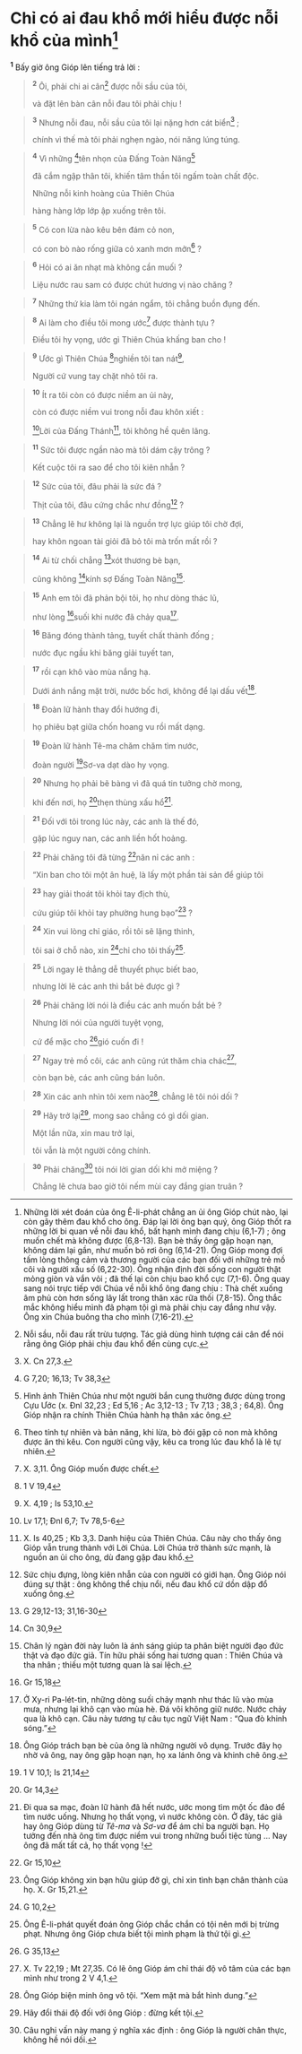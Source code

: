 # Chỉ có ai đau khổ mới hiểu được nỗi khổ của mình[^1]
<sup><b>1</b></sup> Bấy giờ ông Gióp lên tiếng trả lời :


> <sup><b>2</b></sup> Ôi, phải chi ai cân[^2] được nỗi sầu của tôi,
> 
> và đặt lên bàn cân nỗi đau tôi phải chịu !
>


> <sup><b>3</b></sup> Nhưng nỗi đau, nỗi sầu của tôi lại nặng hơn cát biển[^3] ;
> 
> chính vì thế mà tôi phải nghẹn ngào, nói năng lúng túng.
>


> <sup><b>4</b></sup> Vì những [^1*]tên nhọn của Đấng Toàn Năng[^4]
> 
> đã cắm ngập thân tôi, khiến tâm thần tôi ngấm toàn chất độc.
> 
> Những nỗi kinh hoàng của Thiên Chúa
> 
> hàng hàng lớp lớp ập xuống trên tôi.
>


> <sup><b>5</b></sup> Có con lừa nào kêu bên đám cỏ non,
> 
> có con bò nào rống giữa cỏ xanh mơn mởn[^5] ?
>


> <sup><b>6</b></sup> Hỏi có ai ăn nhạt mà không cần muối ?
> 
> Liệu nước rau sam có được chút hương vị nào chăng ?
>


> <sup><b>7</b></sup> Những thứ kia làm tôi ngán ngẩm, tôi chẳng buồn đụng đến.
>


> <sup><b>8</b></sup> Ai làm cho điều tôi mong ước[^6] được thành tựu ?
> 
> Điều tôi hy vọng, ước gì Thiên Chúa khấng ban cho !
>


> <sup><b>9</b></sup> Ước gì Thiên Chúa [^2*]nghiền tôi tan nát[^7],
> 
> Người cứ vung tay chặt nhỏ tôi ra.
>


> <sup><b>10</b></sup> Ít ra tôi còn có được niềm an ủi này,
> 
> còn có được niềm vui trong nỗi đau khôn xiết :
> 
> [^3*]Lời của Đấng Thánh[^8], tôi không hề quên lãng.
>


> <sup><b>11</b></sup> Sức tôi được ngần nào mà tôi dám cậy trông ?
> 
> Kết cuộc tôi ra sao để cho tôi kiên nhẫn ?
>


> <sup><b>12</b></sup> Sức của tôi, đâu phải là sức đá ?
> 
> Thịt của tôi, đâu cứng chắc như đồng[^9] ?
>


> <sup><b>13</b></sup> Chẳng lẽ hư không lại là nguồn trợ lực giúp tôi chờ đợi,
> 
> hay khôn ngoan tài giỏi đã bỏ tôi mà trốn mất rồi ?
>


> <sup><b>14</b></sup> Ai từ chối chẳng [^4*]xót thương bè bạn,
> 
> cũng không [^5*]kính sợ Đấng Toàn Năng[^10].
>


> <sup><b>15</b></sup> Anh em tôi đã phản bội tôi, họ như dòng thác lũ,
> 
> như lòng [^6*]suối khi nước đã chảy qua[^11].
>


> <sup><b>16</b></sup> Băng đóng thành tảng, tuyết chất thành đống ;
> 
> nước đục ngầu khi băng giải tuyết tan,
>


> <sup><b>17</b></sup> rồi cạn khô vào mùa nắng hạ.
> 
> Dưới ánh nắng mặt trời, nước bốc hơi, không để lại dấu vết[^12].
>


> <sup><b>18</b></sup> Đoàn lữ hành thay đổi hướng đi,
> 
> họ phiêu bạt giữa chốn hoang vu rồi mất dạng.
>


> <sup><b>19</b></sup> Đoàn lữ hành Tê-ma chăm chăm tìm nước,
> 
> đoàn người [^7*]Sơ-va dạt dào hy vọng.
>


> <sup><b>20</b></sup> Nhưng họ phải bẽ bàng vì đã quá tin tưởng chờ mong,
> 
> khi đến nơi, họ [^8*]thẹn thùng xấu hổ[^13].
>


> <sup><b>21</b></sup> Đối với tôi trong lúc này, các anh là thế đó,
> 
> gặp lúc nguy nan, các anh liền hốt hoảng.
>


> <sup><b>22</b></sup> Phải chăng tôi đã từng [^9*]năn nỉ các anh :
> 
> “Xin ban cho tôi một ân huệ, là lấy một phần tài sản để giúp tôi
>


> <sup><b>23</b></sup> hay giải thoát tôi khỏi tay địch thù,
> 
> cứu giúp tôi khỏi tay phường hung bạo”[^14] ?
>


> <sup><b>24</b></sup> Xin vui lòng chỉ giáo, rồi tôi sẽ lặng thinh,
> 
> tôi sai ở chỗ nào, xin [^10*]chỉ cho tôi thấy[^15].
>


> <sup><b>25</b></sup> Lời ngay lẽ thẳng dễ thuyết phục biết bao,
> 
> nhưng lời lẽ các anh thì bắt bẻ được gì ?
>


> <sup><b>26</b></sup> Phải chăng lời nói là điều các anh muốn bắt bẻ ?
> 
> Nhưng lời nói của người tuyệt vọng,
> 
> cứ để mặc cho [^11*]gió cuốn đi !
>


> <sup><b>27</b></sup> Ngay trẻ mồ côi, các anh cũng rút thăm chia chác[^16],
> 
> còn bạn bè, các anh cũng bán luôn.
>


> <sup><b>28</b></sup> Xin các anh nhìn tôi xem nào[^17], chẳng lẽ tôi nói dối ?
>


> <sup><b>29</b></sup> Hãy trở lại[^18], mong sao chẳng có gì dối gian.
> 
> Một lần nữa, xin mau trở lại,
> 
> tôi vẫn là một người công chính.
>


> <sup><b>30</b></sup> Phải chăng[^19] tôi nói lời gian dối khi mở miệng ?
> 
> Chẳng lẽ chưa bao giờ tôi nếm mùi cay đắng gian truân ?
>

[^1]: Những lời xét đoán của ông Ê-li-phát chẳng an ủi ông Gióp chút nào, lại còn gây thêm đau khổ cho ông. Đáp lại lời ông bạn quý, ông Gióp thốt ra những lời bi quan về nỗi đau khổ, bất hạnh mình đang chịu (6,1-7) ; ông muốn chết mà không được (6,8-13). Bạn bè thấy ông gặp hoạn nạn, không dám lại gần, như muốn bỏ rơi ông (6,14-21). Ông Gióp mong đợi tấm lòng thông cảm và thương người của các bạn đối với những trẻ mồ côi và người xấu số (6,22-30). Ông nhận định đời sống con người thật mỏng giòn và vắn vỏi ; đã thế lại còn chịu bao khổ cực (7,1-6). Ông quay sang nói trực tiếp với Chúa về nỗi khổ ông đang chịu : Thà chết xuống âm phủ còn hơn sống lây lất trong thân xác rữa thối (7,8-15). Ông thắc mắc không hiểu mình đã phạm tội gì mà phải chịu cay đắng như vậy. Ông xin Chúa buông tha cho mình (7,16-21).
[^2]: Nỗi sầu, nỗi đau rất trừu tượng. Tác giả dùng hình tượng cái cân để nói rằng ông Gióp phải chịu đau khổ đến cùng cực.
[^3]: X. Cn 27,3.
[^4]: Hình ảnh Thiên Chúa như một người bắn cung thường được dùng trong Cựu Ước (x. Đnl 32,23 ; Ed 5,16 ; Ac 3,12-13 ; Tv 7,13 ; 38,3 ; 64,8). Ông Gióp nhận ra chính Thiên Chúa hành hạ thân xác ông.
[^5]: Theo tính tự nhiên và bản năng, khi lừa, bò đói gặp cỏ non mà không được ăn thì kêu. Con người cũng vậy, kêu ca trong lúc đau khổ là lẽ tự nhiên.
[^6]: X. 3,11. Ông Gióp muốn được chết.
[^7]: X. 4,19 ; Is 53,10.
[^8]: X. Is 40,25 ; Kb 3,3. Danh hiệu của Thiên Chúa. Câu này cho thấy ông Gióp vẫn trung thành với Lời Chúa. Lời Chúa trở thành sức mạnh, là nguồn an ủi cho ông, dù đang gặp đau khổ.
[^9]: Sức chịu đựng, lòng kiên nhẫn của con người có giới hạn. Ông Gióp nói đúng sự thật : ông không thể chịu nổi, nếu đau khổ cứ dồn dập đổ xuống ông.
[^10]: Chân lý ngàn đời này luôn là ánh sáng giúp ta phân biệt người đạo đức thật và đạo đức giả. Tín hữu phải sống hai tương quan : Thiên Chúa và tha nhân ; thiếu một tương quan là sai lệch.
[^11]: Ở Xy-ri Pa-lét-tin, những dòng suối chảy mạnh như thác lũ vào mùa mưa, nhưng lại khô cạn vào mùa hè. Đá vôi không giữ nước. Nước chảy qua là khô cạn. Câu này tương tự câu tục ngữ Việt Nam : “Qua đò khinh sóng.”
[^12]: Ông Gióp trách bạn bè của ông là những người vô dụng. Trước đây họ nhờ vả ông, nay ông gặp hoạn nạn, họ xa lánh ông và khinh chê ông.
[^13]: Đi qua sa mạc, đoàn lữ hành đã hết nước, ước mong tìm một ốc đảo để tìm nước uống. Nhưng họ thất vọng, vì nước không còn. Ở đây, tác giả hay ông Gióp dùng từ <i>Tê-ma</i> và <i>Sơ-va</i> để ám chỉ ba người bạn. Họ tưởng đến nhà ông tìm được niềm vui trong những buổi tiệc tùng ... Nay ông đã mất tất cả, họ thất vọng !
[^14]: Ông Gióp không xin bạn hữu giúp đỡ gì, chỉ xin tình bạn chân thành của họ. X. Gr 15,21.
[^15]: Ông Ê-li-phát quyết đoán ông Gióp chắc chắn có tội nên mới bị trừng phạt. Nhưng ông Gióp chưa biết tội mình phạm là thứ tội gì.
[^16]: X. Tv 22,19 ; Mt 27,35. Có lẽ ông Gióp ám chỉ thái độ vô tâm của các bạn mình như trong 2 V 4,1.
[^17]: Ông Gióp biện minh ông vô tội. “Xem mặt mà bắt hình dung.”
[^18]: Hãy đổi thái độ đối với ông Gióp : đừng kết tội.
[^19]: Câu nghi vấn này mang ý nghĩa xác định : ông Gióp là người chân thực, không hề nói dối.
[^1*]: G 7,20; 16,13; Tv 38,3
[^2*]: 1 V 19,4
[^3*]: Lv 17,1; Đnl 6,7; Tv 78,5-6
[^4*]: G 29,12-13; 31,16-30
[^5*]: Cn 30,9
[^6*]: Gr 15,18
[^7*]: 1 V 10,1; Is 21,14
[^8*]: Gr 14,3
[^9*]: Gr 15,10
[^10*]: G 10,2
[^11*]: G 35,13
